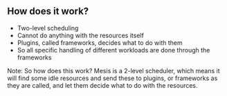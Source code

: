 ## How does it work?

* Two-level scheduling
* Cannot do anything with the resources itself
* Plugins, called frameworks, decides what to do with them
* So all specific handling of different workloads
  are done through the frameworks

Note:
So how does this work? Mesis is a 2-level scheduler, which means
it will find some idle resources and send these to plugins, or
frameworks as they are called, and let them decide what to do
with the resources.
